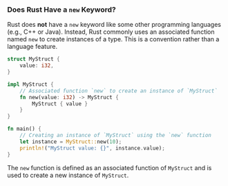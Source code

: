 ### Does Rust Have a `new` Keyword?

Rust does **not** have a `new` keyword like some other programming languages (e.g., C++ or Java). Instead, Rust commonly uses an associated function named `new` to create instances of a type. This is a convention rather than a language feature.

```rust
struct MyStruct {
    value: i32,
}

impl MyStruct {
    // Associated function `new` to create an instance of `MyStruct`
    fn new(value: i32) -> MyStruct {
        MyStruct { value }
    }
}

fn main() {
    // Creating an instance of `MyStruct` using the `new` function
    let instance = MyStruct::new(10);
    println!("MyStruct value: {}", instance.value);
}
```

The `new` function is defined as an associated function of `MyStruct` and is used to create a new instance of `MyStruct`.